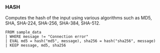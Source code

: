 <!--
This is generated by ESQL’s AbstractFunctionTestCase. Do no edit it. See ../README.md for how to regenerate it.
-->

### HASH
Computes the hash of the input using various algorithms such as MD5, SHA, SHA-224, SHA-256, SHA-384, SHA-512.

```esql
FROM sample_data
| WHERE message != "Connection error"
| EVAL md5 = hash("md5", message), sha256 = hash("sha256", message)
| KEEP message, md5, sha256
```

